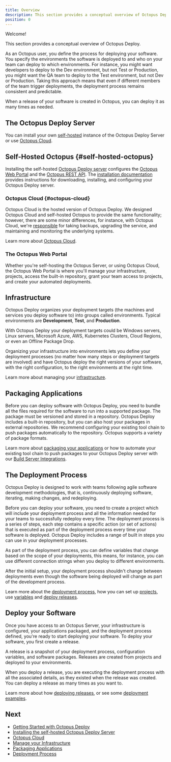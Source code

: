 ```yaml
---
title: Overview
description: This section provides a conceptual overview of Octopus Deploy.
position: 0
---
```


Welcome!

This section provides a conceptual overview of Octopus Deploy.

As an Octopus user, you define the process for deploying your software. You specify the environments the software is deployed to and who on your team can deploy to which environments. For instance, you might want developers to deploy to the Dev environment, but not Test or Production, you might want the QA team to deploy to the Test environment, but not Dev or Production. Taking this approach means that even if different members of the team trigger deployments, the deployment process remains consistent and predictable.

When a release of your software is created in Octopus, you can deploy it as many times as needed.

## The Octopus Deploy Server

You can install your own [self-hosted](#self-hosted-octopus) instance of the Octopus Deploy Server or use [Octopus Cloud](#octopus-cloud).

## Self-Hosted Octopus {#self-hosted-octopus}

Installing the self-hosted [Octopus Deploy server](/docs/installation/index.md) configures the [Octopus Web Portal](/docs/getting-started/index.md#the-octopus-web-portal) and the [Octopus REST API](/docs/octopus-rest-api/index.md). The [installation documentation](/docs/installation/index.md) provides instructions for downloading, installing, and configuring your Octopus Deploy server.

### Octopus Cloud {#octopus-cloud}

Octopus Cloud is the hosted version of Octopus Deploy. We designed Octopus Cloud and self-hosted Octopus to provide the same functionality; however, there are some minor differences, for instance, with Octopus Cloud, we're [responsible](/docs/administration/security/index.md#responsibility) for taking backups, upgrading the service, and maintaining and monitoring the underlying systems.

Learn more about [Octopus Cloud](/docs/octopus-cloud/index.md).

### The Octopus Web Portal

Whether you're self-hosting the Octopus Server, or using Octopus Cloud, the Octopus Web Portal is where you'll manage your infrastructure, projects, access the built-in repository, grant your team access to projects, and create your automated deployments.

## Infrastructure

Octopus Deploy organizes your deployment targets (the machines and services you deploy software to) into groups called environments. Typical environments are **Development**, **Test**, and **Production**.

With Octopus Deploy your deployment targets could be Windows servers, Linux servers, Microsoft Azure, AWS, Kubernetes Clusters, Cloud Regions, or even an Offline Package Drop.

Organizing your infrastructure into environments lets you define your deployment processes (no matter how many steps or deployment targets are involved) and have Octopus deploy the right versions of your software, with the right configuration, to the right environments at the right time.

Learn more about managing your [infrastructure](/docs/infrastructure/index.md).

## Packaging Applications

Before you can deploy software with Octopus Deploy, you need to bundle all the files required for the software to run into a supported package. The package must be versioned and stored in a repository. Octopus Deploy includes a built-in repository, but you can also host your packages in external repositories. We recommend configuring your existing tool chain to push packages automatically to the repository. Octopus supports a variety of package formats.

Learn more about [packaging your applications](/docs/packaging-applications/index.md) or how to automate your existing tool chain to push packages to your Octopus Deploy server with our [Build Server Integrations](/docs/octopus-rest-api/index.md).

## The Deployment Process

Octopus Deploy is designed to work with teams following agile software development methodologies, that is, continuously deploying software, iterating, making changes, and redeploying.

Before you can deploy your software, you need to create a project which will include your deployment process and all the information needed for your teams to successfully redeploy every time. The deployment process is a series of steps, each step contains a specific action (or set of actions) that is executed as part of the deployment process every time your software is deployed. Octopus Deploy includes a range of built in steps you can use in your deployment processes.

As part of the deployment process, you can define variables that change based on the scope of your deployments, this means, for instance, you can use different connection strings when you deploy to different environments.

After the initial setup, your deployment process shouldn't change between deployments even though the software being deployed will change as part of the development process.

Learn more about the [deployment process](/docs/deployment-process/index.md), how you can set up [projects](/docs/deployment-process/projects/index.md), use [variables](/docs/deployment-process/variables/index.md) and [deploy releases](/docs/deployment-process/releases/index.md).

## Deploy your Software

Once you have access to an Octopus Server, your infrastructure is configured, your applications packaged, and the deployment process defined, you're ready to start deploying your software. To deploy your software, you first create a release.

A release is a snapshot of your deployment process, configuration variables, and software packages. Releases are created from projects and deployed to your environments.

When you deploy a release, you are executing the deployment process with all the associated details, as they existed when the release was created. You can deploy a release as many times as you want to.

Learn more about how [deploying releases](/docs/deployment-process/releases/index.md), or see some [deployment examples](/docs/deployment-examples/index.md).

## Next

 - [Getting Started with Octopus Deploy](/docs/getting-started/index.md)
 - [Installing the self-hosted Octopus Deploy Server](/docs/installation/index.md)
 - [Octopus Cloud](/docs/octopus-cloud/index.md)
 - [Manage your Infrastructure](/docs/infrastructure/index.md)
 - [Packaging Applications](/docs/packaging-applications/index.md)
 - [Deployment Process](/docs/deployment-process/index.md)
